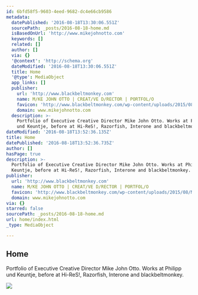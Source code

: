 ```yaml
---
id: 6bfd58f5-9603-4eed-9682-dc4e66cb9586
metadata:
  datePublished: '2016-08-18T13:30:06.551Z'
  sourcePath: _posts/2016-08-18-home.md
  isBasedOnUrl: 'http://www.mikejohnotto.com'
  keywords: []
  related: []
  author: []
  via: {}
  '@context': 'http://schema.org'
  dateModified: '2016-08-18T13:30:06.551Z'
  title: Home
  '@type': MediaObject
  app_links: []
  publisher:
    url: 'http://www.blackbeltmonkey.com'
    name: M/KE JOHN OTTO | CREAT/VE D/RECTOR | PORTFOL/O
    favicon: 'http://www.blackbeltmonkey.com/wp-content/uploads/2015/08/Mfavicon2.png'
    domain: www.mikejohnotto.com
  description: >-
    Portfolio of Executive Creative Director Mike John Otto. Works at Philipp
    und Keuntje, before at Hi-ReS!, Razorfish, Interone and blackbeltmonkey.
dateModified: '2016-08-18T13:52:36.135Z'
title: Home
datePublished: '2016-08-18T13:52:36.735Z'
author: []
hasPage: true
description: >-
  Portfolio of Executive Creative Director Mike John Otto. Works at Philipp und
  Keuntje, before at Hi-ReS!, Razorfish, Interone and blackbeltmonkey.
publisher:
  url: 'http://www.blackbeltmonkey.com'
  name: M/KE JOHN OTTO | CREAT/VE D/RECTOR | PORTFOL/O
  favicon: 'http://www.blackbeltmonkey.com/wp-content/uploads/2015/08/Mfavicon2.png'
  domain: www.mikejohnotto.com
via: {}
starred: false
sourcePath: _posts/2016-08-18-home.md
url: home/index.html
_type: MediaObject

---
```

<article style=""><h1>Home</h1><p>Portfolio of Executive Creative Director Mike John Otto. Works at Philipp und Keuntje, before at Hi-ReS!, Razorfish, Interone and blackbeltmonkey.</p><img src="http://www.blackbeltmonkey.com/wp-content/uploads/2015/08/logo_light.png" /></article>